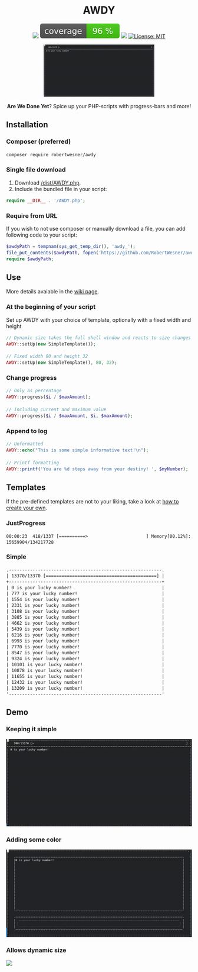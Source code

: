 <h1 align="center">
AWDY
</h1>

<div align="center">

![](https://github.com/RobertWesner/awdy/actions/workflows/tests.yml/badge.svg)
![](https://raw.githubusercontent.com/RobertWesner/awdy/image-data/coverage.svg)
![](https://img.shields.io/github/v/release/RobertWesner/awdy)
[![License: MIT](https://img.shields.io/github/license/RobertWesner/awdy)](../../raw/main/LICENSE.txt)

</div>

<div align="center">

<img src="readme/1.gif" width="300">

**Are We Done Yet**? Spice up your PHP-scripts with progress-bars and more!

</div>

## Installation

### Composer (preferred)

```bash
composer require robertwesner/awdy
```

### Single file download

1) Download [/dist/AWDY.php](https://github.com/RobertWesner/awdy/releases/latest/download/AWDY.php).
2) Include the bundled file in your script:
```php
require __DIR__ . '/AWDY.php';
```

### Require from URL

If you wish to not use composer or manually download a file, you can add following code to your script:

```php
$awdyPath = tempnam(sys_get_temp_dir(), 'awdy_');
file_put_contents($awdyPath, fopen('https://github.com/RobertWesner/awdy/releases/latest/download/AWDY.php', 'r'));
require $awdyPath;
```

## Use

More details avaiable in the [wiki page](https://github.com/RobertWesner/awdy/wiki/Using-AWDY).

### At the beginning of your script

Set up AWDY with your choice of template, optionally with a fixed width and height
```php
// Dynamic size takes the full shell window and reacts to size changes
AWDY::setUp(new SimpleTemplate());

// Fixed width 80 and height 32
AWDY::setUp(new SimpleTemplate(), 80, 32);
```

### Change progress

```php
// Only as percentage
AWDY::progress($i / $maxAmount);

// Including current and maximum value
AWDY::progress($i / $maxAmount, $i, $maxAmount);
```

### Append to log

```php
// Unformatted
AWDY::echo("This is some simple informative text!\n");

// Printf formatting
AWDY::printf('You are %d steps away from your destiny! ', $myNumber);
```

## Templates

If the pre-defined templates are not to your liking,
take a look at [how to create your own](https://github.com/RobertWesner/awdy/wiki/Creating-Templates).

### JustProgress

```
00:00:23  418/1337 [==========>                      ] Memory[00.12%]:  15659904/134217728
```

### Simple

```
.----------------------------------------------------------.
| 13370/13370 [==========================================] |
+----------------------------------------------------------+
| 0 is your lucky number!                                  |
| 777 is your lucky number!                                |
| 1554 is your lucky number!                               |
| 2331 is your lucky number!                               |
| 3108 is your lucky number!                               |
| 3885 is your lucky number!                               |
| 4662 is your lucky number!                               |
| 5439 is your lucky number!                               |
| 6216 is your lucky number!                               |
| 6993 is your lucky number!                               |
| 7770 is your lucky number!                               |
| 8547 is your lucky number!                               |
| 9324 is your lucky number!                               |
| 10101 is your lucky number!                              |
| 10878 is your lucky number!                              |
| 11655 is your lucky number!                              |
| 12432 is your lucky number!                              |
| 13209 is your lucky number!                              |
'----------------------------------------------------------'
```

[//]: # (I should create a wiki page for templating)

## Demo

### Keeping it simple

![](readme/1.gif)

### Adding some color

![](readme/2.gif)

### Allows dynamic size

![](readme/3.gif)
